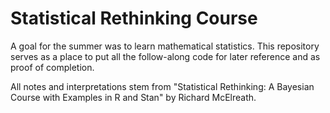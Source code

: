 # Statistical Rethinking Course

A goal for the summer was to learn mathematical statistics. This repository serves as a place to put all the follow-along code for later reference and as proof of completion.

All notes and interpretations stem from "Statistical Rethinking: A Bayesian Course with Examples in R and Stan" by Richard McElreath.